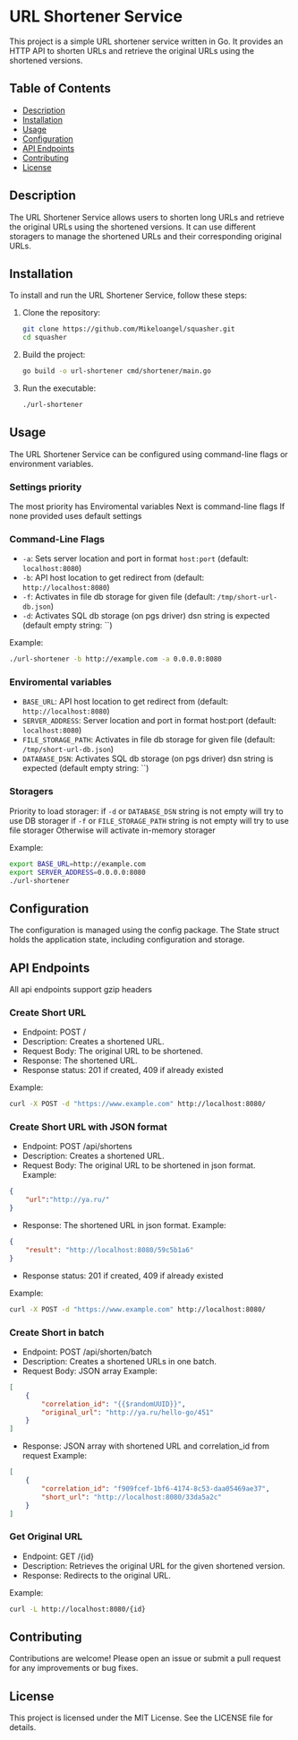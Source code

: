 # URL Shortener Service

This project is a simple URL shortener service written in Go. It provides an HTTP API to shorten URLs and retrieve the original URLs using the shortened versions.

## Table of Contents

- [Description](#description)
- [Installation](#installation)
- [Usage](#usage)
- [Configuration](#configuration)
- [API Endpoints](#api-endpoints)
- [Contributing](#contributing)
- [License](#license)

## Description

The URL Shortener Service allows users to shorten long URLs and retrieve the original URLs using the shortened versions. It can use different storagers to manage the shortened URLs and their corresponding original URLs.

## Installation

To install and run the URL Shortener Service, follow these steps:

1. Clone the repository:
    ```sh
    git clone https://github.com/Mikeloangel/squasher.git
    cd squasher
    ```

2. Build the project:
    ```sh
    go build -o url-shortener cmd/shortener/main.go
    ```

3. Run the executable:
    ```sh
    ./url-shortener
    ```

## Usage

The URL Shortener Service can be configured using command-line flags or environment variables.

### Settings priority
The most priority has Enviromental variables
Next is command-line flags
If none provided uses default settings

### Command-Line Flags

- `-a`: Sets server location and port in format `host:port` (default: `localhost:8080`)
- `-b`: API host location to get redirect from (default: `http://localhost:8080`)
- `-f`: Activates in file db storage for given file (default: `/tmp/short-url-db.json`) 
- `-d`: Activates SQL db storage (on pgs driver) dsn string is expected (default empty string: ``)

Example:
```sh
./url-shortener -b http://example.com -a 0.0.0.0:8080
```

### Enviromental variables

- `BASE_URL`: API host location to get redirect from (default: `http://localhost:8080`)
- `SERVER_ADDRESS`: Server location and port in format host:port (default: `localhost:8080`)
- `FILE_STORAGE_PATH`: Activates in file db storage for given file (default: `/tmp/short-url-db.json`) 
- `DATABASE_DSN`: Activates SQL db storage (on pgs driver) dsn string is expected (default empty string: ``)

### Storagers
Priority to load storager:
if `-d` or `DATABASE_DSN` string is not empty will try to use DB storager
if `-f` or `FILE_STORAGE_PATH` string is not empty will try to use file storager
Otherwise will activate in-memory storager

Example:
```sh
export BASE_URL=http://example.com
export SERVER_ADDRESS=0.0.0.0:8080
./url-shortener
```

## Configuration
The configuration is managed using the config package. The State struct holds the application state, including configuration and storage.

## API Endpoints
All api endpoints support gzip headers

### Create Short URL
- Endpoint: POST /
- Description: Creates a shortened URL.
- Request Body: The original URL to be shortened.
- Response: The shortened URL.
- Response status: 201 if created, 409 if already existed

Example:
```sh
curl -X POST -d "https://www.example.com" http://localhost:8080/
```

### Create Short URL with JSON format
- Endpoint: POST /api/shortens
- Description: Creates a shortened URL.
- Request Body: The original URL to be shortened in json format.
Example:
```json
{
    "url":"http://ya.ru/"
}
```
- Response: The shortened URL in json format.
Example:
```json
{
    "result": "http://localhost:8080/59c5b1a6"
}
```
- Response status: 201 if created, 409 if already existed

Example:
```sh
curl -X POST -d "https://www.example.com" http://localhost:8080/
```

### Create Short in batch
- Endpoint: POST /api/shorten/batch
- Description: Creates a shortened URLs in one batch.
- Request Body: JSON array
Example:
```json
[
    {
        "correlation_id": "{{$randomUUID}}",
        "original_url": "http://ya.ru/hello-go/451"
    }
]
```
- Response: JSON array with shortened URL and correlation_id from request
Example:
```json
[
    {
        "correlation_id": "f909fcef-1bf6-4174-8c53-daa05469ae37",
        "short_url": "http://localhost:8080/33da5a2c"
    }
]
```

### Get Original URL
- Endpoint: GET /{id}
- Description: Retrieves the original URL for the given shortened version.
- Response: Redirects to the original URL.

Example:
```sh
curl -L http://localhost:8080/{id}
```

## Contributing
Contributions are welcome! Please open an issue or submit a pull request for any improvements or bug fixes.

## License
This project is licensed under the MIT License. See the LICENSE file for details.